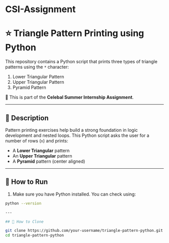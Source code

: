 # CSI-Assignment
# ⭐ Triangle Pattern Printing using Python

This repository contains a Python script that prints three types of triangle patterns using the `*` character:

1. Lower Triangular Pattern  
2. Upper Triangular Pattern  
3. Pyramid Pattern  

🧠 This is part of the **Celebal Summer Internship Assignment**.

---

## 📌 Description

Pattern printing exercises help build a strong foundation in logic development and nested loops. This Python script asks the user for a number of rows (`n`) and prints:

- A **Lower Triangular** pattern  
- An **Upper Triangular** pattern  
- A **Pyramid** pattern (center aligned)

---

## 🚀 How to Run

1. Make sure you have Python installed. You can check using:

```bash
python --version

---

## 🚀 How to Clone

git clone https://github.com/your-username/triangle-pattern-python.git
cd triangle-pattern-python


